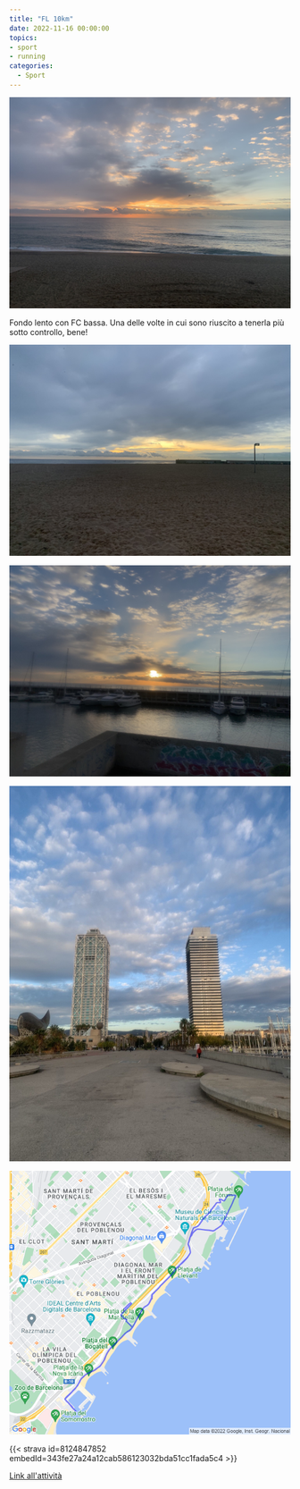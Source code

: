 ```yaml
---
title: "FL 10km"
date: 2022-11-16 00:00:00
topics:
- sport
- running
categories:
  - Sport
---
```


![](images/IMG_0686.jpg)

Fondo lento con FC bassa. Una delle volte in cui sono riuscito a tenerla più sotto controllo, bene!

![](images/IMG_0684.jpg)

![](images/IMG_0688.jpg)

![](images/IMG_0689-rotated.jpg)

![](images/20221116-activity-map.png)

{{< strava id=8124847852 embedId=343fe27a24a12cab586123032bda51cc1fada5c4 >}}

[Link all'attività](https://strava.com/activities/8124847852)
